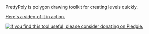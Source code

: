 PrettyPoly is polygon drawing toolkit for creating levels quickly.

[Here's a video of it in action.](http://youtu.be/bSTxYzsoYc4?t=30)

[![If you find this tool useful, please consider donating on Pledgie.](https://pledgie.com/campaigns/26961.png?skin_name=chrome)](https://pledgie.com/campaigns/26961)